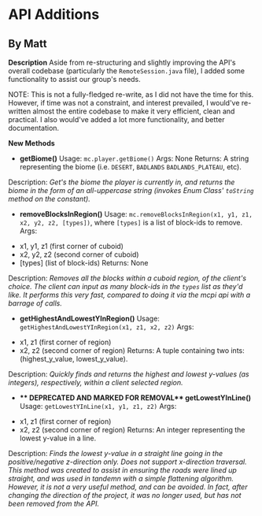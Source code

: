 # API Additions
## By Matt

**Description**
Aside from re-structuring and slightly improving the API's overall codebase (particularly the ``RemoteSession.java`` file), I added some functionality to assist our group's needs.

NOTE: This is not a fully-fledged re-write, as I did not have the time for this. However, if time was not a constraint, and interest prevailed, I would've re-written almost the entire codebase to make it very efficient, clean and practical. I also would've added a lot more functionality, and better documentation.

**New Methods**
* <b>getBiome()</b>
Usage: ``mc.player.getBiome()``
Args: None
Returns: A string representing the biome (i.e. ``DESERT``, ``BADLANDS`` ``BADLANDS_PLATEAU``, etc).

Description: <i>Get's the biome the player is currently in, and returns the biome in the form of an all-uppercase string (invokes Enum Class' ``toString`` method on the constant).</i>

* <b>removeBlocksInRegion()</b>
Usage: ``mc.removeBlocksInRegion(x1, y1, z1, x2, y2, z2, [types])``, where ``[types]`` is a list of block-ids to remove.
Args:
- x1, y1, z1 (first corner of cuboid)
- x2, y2, z2 (second corner of cuboid)
- [types] (list of block-ids)
Returns: None

Description: <i>Removes all the blocks within a cuboid region, of the client's choice. The client can input as many block-ids in the ``types`` list as they'd like. It performs this very fast, compared to doing it via the mcpi api with a barrage of calls.</i>

* <b>getHighestAndLowestYInRegion()</b>
Usage: ``getHighestAndLowestYInRegion(x1, z1, x2, z2)``
Args: 
- x1, z1 (first corner of region)
- x2, z2 (second corner of region)
Returns: A tuple containing two ints: (highest_y_value, lowest_y_value).

Description: <i>Quickly finds and returns the highest and lowest y-values (as integers), respectively, within a client selected region.</i>

* <b>** DEPRECATED AND MARKED FOR REMOVAL** getLowestYInLine()</b>
Usage: ``getLowestYInLine(x1, y1, z1, z2)``
Args:
- x1, z1 (first corner of region)
- x2, z2 (second corner of region)
Returns: An integer representing the lowest y-value in a line.

Description: <i>Finds the lowest y-value in a straight line going in the positive/negative z-direction only. Does not support x-direction traversal. This method was created to assist in ensuring the roads were lined up straight, and was used in tandemn with a simple flattening algorithm. However, it is not a very useful method, and can be avoided. In fact, after changing the direction of the project, it was no longer used, but has not been removed from the API.</i>